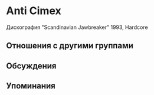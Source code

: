 # Anti Cimex

Дискография
"Scandinavian Jawbreaker" 1993, Hardcore

## Отношения с другими группами


## Обсуждения


## Упоминания


